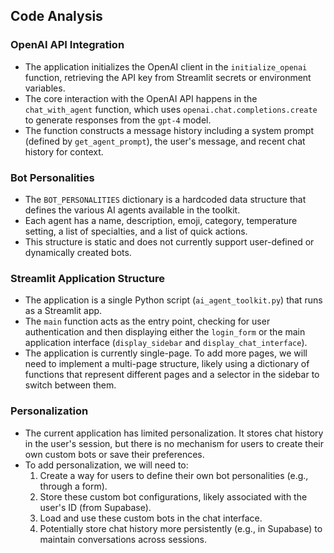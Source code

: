 ## Code Analysis

### OpenAI API Integration

- The application initializes the OpenAI client in the `initialize_openai` function, retrieving the API key from Streamlit secrets or environment variables.
- The core interaction with the OpenAI API happens in the `chat_with_agent` function, which uses `openai.chat.completions.create` to generate responses from the `gpt-4` model.
- The function constructs a message history including a system prompt (defined by `get_agent_prompt`), the user's message, and recent chat history for context.

### Bot Personalities

- The `BOT_PERSONALITIES` dictionary is a hardcoded data structure that defines the various AI agents available in the toolkit.
- Each agent has a name, description, emoji, category, temperature setting, a list of specialties, and a list of quick actions.
- This structure is static and does not currently support user-defined or dynamically created bots.

### Streamlit Application Structure

- The application is a single Python script (`ai_agent_toolkit.py`) that runs as a Streamlit app.
- The `main` function acts as the entry point, checking for user authentication and then displaying either the `login_form` or the main application interface (`display_sidebar` and `display_chat_interface`).
- The application is currently single-page. To add more pages, we will need to implement a multi-page structure, likely using a dictionary of functions that represent different pages and a selector in the sidebar to switch between them.

### Personalization

- The current application has limited personalization. It stores chat history in the user's session, but there is no mechanism for users to create their own custom bots or save their preferences.
- To add personalization, we will need to:
    1.  Create a way for users to define their own bot personalities (e.g., through a form).
    2.  Store these custom bot configurations, likely associated with the user's ID (from Supabase).
    3.  Load and use these custom bots in the chat interface.
    4.  Potentially store chat history more persistently (e.g., in Supabase) to maintain conversations across sessions.

